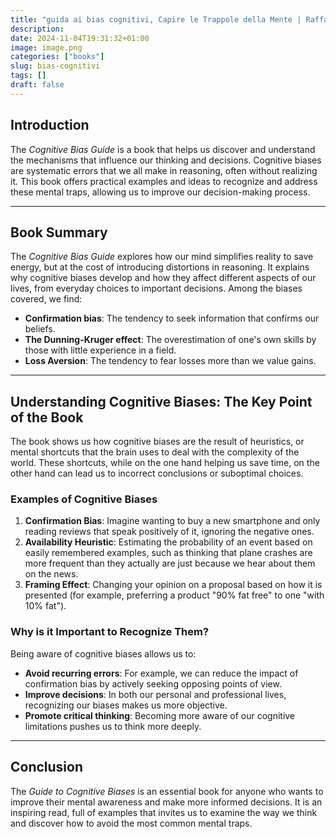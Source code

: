 ```yaml
---
title: "guida ai bias cognitivi, Capire le Trappole della Mente | Raffaele Gaito"
description: 
date: 2024-11-04T19:31:32+01:00
image: image.png
categories: ["books"]
slug: bias-cognitivi
tags: []
draft: false
---
```

## Introduction
The *Cognitive Bias Guide* is a book that helps us discover and understand the mechanisms that influence our thinking and decisions. Cognitive biases are systematic errors that we all make in reasoning, often without realizing it. This book offers practical examples and ideas to recognize and address these mental traps, allowing us to improve our decision-making process.

---

## Book Summary
The *Cognitive Bias Guide* explores how our mind simplifies reality to save energy, but at the cost of introducing distortions in reasoning. It explains why cognitive biases develop and how they affect different aspects of our lives, from everyday choices to important decisions. Among the biases covered, we find:
- **Confirmation bias**: The tendency to seek information that confirms our beliefs.
- **The Dunning-Kruger effect**: The overestimation of one's own skills by those with little experience in a field.
- **Loss Aversion**: The tendency to fear losses more than we value gains.

---

## Understanding Cognitive Biases: The Key Point of the Book
The book shows us how cognitive biases are the result of heuristics, or mental shortcuts that the brain uses to deal with the complexity of the world. These shortcuts, while on the one hand helping us save time, on the other hand can lead us to incorrect conclusions or suboptimal choices.

### Examples of Cognitive Biases
1. **Confirmation Bias**: Imagine wanting to buy a new smartphone and only reading reviews that speak positively of it, ignoring the negative ones.
2. **Availability Heuristic**: Estimating the probability of an event based on easily remembered examples, such as thinking that plane crashes are more frequent than they actually are just because we hear about them on the news.
3. **Framing Effect**: Changing your opinion on a proposal based on how it is presented (for example, preferring a product "90% fat free" to one "with 10% fat").

### Why is it Important to Recognize Them?
Being aware of cognitive biases allows us to:
- **Avoid recurring errors**: For example, we can reduce the impact of confirmation bias by actively seeking opposing points of view.
- **Improve decisions**: In both our personal and professional lives, recognizing our biases makes us more objective.
- **Promote critical thinking**: Becoming more aware of our cognitive limitations pushes us to think more deeply.

---

## Conclusion
The *Guide to Cognitive Biases* is an essential book for anyone who wants to improve their mental awareness and make more informed decisions. It is an inspiring read, full of examples that invites us to examine the way we think and discover how to avoid the most common mental traps.